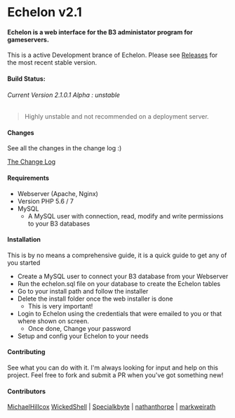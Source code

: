 # Echelon v2.1
#### Echelon is a web interface for the B3 administator program for gameservers.
This is a active Development brance of Echelon. Please see [Releases](https://github.com/MichaelHillcox/Legacy-Echelon/releases) for the most recent stable version.

#### Build Status:
###### Current Version 2.1.0.1 Alpha : unstable
> Highly unstable and not recommended on a deployment server.

#### Changes
See all the changes in the change log :)

[The Change Log](ChangeLog.md)

#### Requirements
- Webserver (Apache, Nginx)
- Version PHP 5.6 / 7
- MySQL
    - A MySQL user with connection, read, modify and write permissions to your B3 databases

#### Installation
This is by no means a comprehensive guide, it is a quick guide to get any of you started
- Create a MySQL user to connect your B3 database from your Webserver
- Run the echelon.sql file on your database to create the Echelon tables
- Go to your install path and follow the installer
- Delete the install folder once the web installer is done
    - This is very important!
- Login to Echelon using the credentials that were emailed to you or that where shown on screen.
    - Once done, Change your password
- Setup and config your Echelon to your needs

#### Contributing
See what you can do with it. I'm always looking for input and help on this project. Feel free to fork and submit a PR when you've got something new!

#### Contributors
[MichaelHillcox](https://github.com/MichaelHillcox)
[WickedShell](https://github.com/WickedShell) |
[Specialkbyte](https://github.com/Specialkbyte) |
[nathanthorpe](https://github.com/nathanthorpe) |
[markweirath](https://github.com/markweirath)
